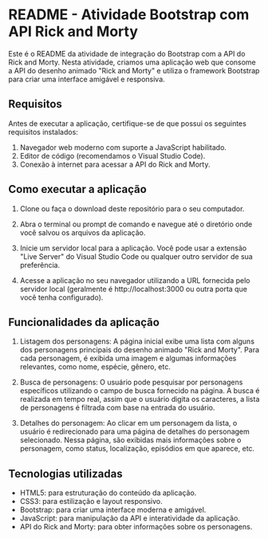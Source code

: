 # README - Atividade Bootstrap com API Rick and Morty

Este é o README da atividade de integração do Bootstrap com a API do Rick and Morty. Nesta atividade, criamos uma aplicação web que consome a API do desenho animado "Rick and Morty" e utiliza o framework Bootstrap para criar uma interface amigável e responsiva.

## Requisitos

Antes de executar a aplicação, certifique-se de que possui os seguintes requisitos instalados:

1. Navegador web moderno com suporte a JavaScript habilitado.
2. Editor de código (recomendamos o Visual Studio Code).
3. Conexão à internet para acessar a API do Rick and Morty.

## Como executar a aplicação

1. Clone ou faça o download deste repositório para o seu computador.

2. Abra o terminal ou prompt de comando e navegue até o diretório onde você salvou os arquivos da aplicação.

3. Inicie um servidor local para a aplicação. Você pode usar a extensão "Live Server" do Visual Studio Code ou qualquer outro servidor de sua preferência.

4. Acesse a aplicação no seu navegador utilizando a URL fornecida pelo servidor local (geralmente é http://localhost:3000 ou outra porta que você tenha configurado).

## Funcionalidades da aplicação

1. Listagem dos personagens: A página inicial exibe uma lista com alguns dos personagens principais do desenho animado "Rick and Morty". Para cada personagem, é exibida uma imagem e algumas informações relevantes, como nome, espécie, gênero, etc.

2. Busca de personagens: O usuário pode pesquisar por personagens específicos utilizando o campo de busca fornecido na página. A busca é realizada em tempo real, assim que o usuário digita os caracteres, a lista de personagens é filtrada com base na entrada do usuário.

3. Detalhes do personagem: Ao clicar em um personagem da lista, o usuário é redirecionado para uma página de detalhes do personagem selecionado. Nessa página, são exibidas mais informações sobre o personagem, como status, localização, episódios em que aparece, etc.

## Tecnologias utilizadas

- HTML5: para estruturação do conteúdo da aplicação.
- CSS3: para estilização e layout responsivo.
- Bootstrap: para criar uma interface moderna e amigável.
- JavaScript: para manipulação da API e interatividade da aplicação.
- API do Rick and Morty: para obter informações sobre os personagens.

